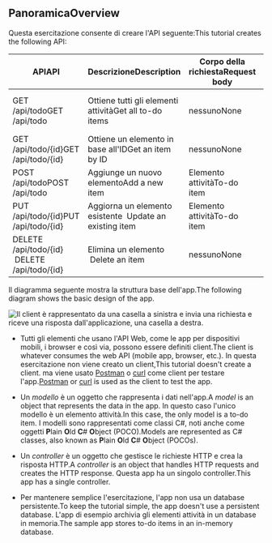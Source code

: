 ## <a name="overview"></a><span data-ttu-id="7aa93-101">Panoramica</span><span class="sxs-lookup"><span data-stu-id="7aa93-101">Overview</span></span>

<span data-ttu-id="7aa93-102">Questa esercitazione consente di creare l'API seguente:</span><span class="sxs-lookup"><span data-stu-id="7aa93-102">This tutorial creates the following API:</span></span>

|<span data-ttu-id="7aa93-103">API</span><span class="sxs-lookup"><span data-stu-id="7aa93-103">API</span></span> | <span data-ttu-id="7aa93-104">Descrizione</span><span class="sxs-lookup"><span data-stu-id="7aa93-104">Description</span></span> | <span data-ttu-id="7aa93-105">Corpo della richiesta</span><span class="sxs-lookup"><span data-stu-id="7aa93-105">Request body</span></span> | <span data-ttu-id="7aa93-106">Corpo della risposta</span><span class="sxs-lookup"><span data-stu-id="7aa93-106">Response body</span></span> |
|--- | ---- | ---- | ---- |
|<span data-ttu-id="7aa93-107">GET /api/todo</span><span class="sxs-lookup"><span data-stu-id="7aa93-107">GET /api/todo</span></span> | <span data-ttu-id="7aa93-108">Ottiene tutti gli elementi attività</span><span class="sxs-lookup"><span data-stu-id="7aa93-108">Get all to-do items</span></span> | <span data-ttu-id="7aa93-109">nessuno</span><span class="sxs-lookup"><span data-stu-id="7aa93-109">None</span></span> | <span data-ttu-id="7aa93-110">Matrice di elementi attività</span><span class="sxs-lookup"><span data-stu-id="7aa93-110">Array of to-do items</span></span>|
|<span data-ttu-id="7aa93-111">GET /api/todo/{id}</span><span class="sxs-lookup"><span data-stu-id="7aa93-111">GET /api/todo/{id}</span></span> | <span data-ttu-id="7aa93-112">Ottiene un elemento in base all'ID</span><span class="sxs-lookup"><span data-stu-id="7aa93-112">Get an item by ID</span></span> | <span data-ttu-id="7aa93-113">nessuno</span><span class="sxs-lookup"><span data-stu-id="7aa93-113">None</span></span> | <span data-ttu-id="7aa93-114">Elemento attività</span><span class="sxs-lookup"><span data-stu-id="7aa93-114">To-do item</span></span>|
|<span data-ttu-id="7aa93-115">POST /api/todo</span><span class="sxs-lookup"><span data-stu-id="7aa93-115">POST /api/todo</span></span> | <span data-ttu-id="7aa93-116">Aggiunge un nuovo elemento</span><span class="sxs-lookup"><span data-stu-id="7aa93-116">Add a new item</span></span> | <span data-ttu-id="7aa93-117">Elemento attività</span><span class="sxs-lookup"><span data-stu-id="7aa93-117">To-do item</span></span> | <span data-ttu-id="7aa93-118">Elemento attività</span><span class="sxs-lookup"><span data-stu-id="7aa93-118">To-do item</span></span> |
|<span data-ttu-id="7aa93-119">PUT /api/todo/{id}</span><span class="sxs-lookup"><span data-stu-id="7aa93-119">PUT /api/todo/{id}</span></span> | <span data-ttu-id="7aa93-120">Aggiorna un elemento esistente &nbsp;</span><span class="sxs-lookup"><span data-stu-id="7aa93-120">Update an existing item &nbsp;</span></span> | <span data-ttu-id="7aa93-121">Elemento attività</span><span class="sxs-lookup"><span data-stu-id="7aa93-121">To-do item</span></span> | <span data-ttu-id="7aa93-122">nessuno</span><span class="sxs-lookup"><span data-stu-id="7aa93-122">None</span></span> |
|<span data-ttu-id="7aa93-123">DELETE /api/todo/{id} &nbsp; &nbsp;</span><span class="sxs-lookup"><span data-stu-id="7aa93-123">DELETE /api/todo/{id} &nbsp; &nbsp;</span></span> | <span data-ttu-id="7aa93-124">Elimina un elemento &nbsp; &nbsp;</span><span class="sxs-lookup"><span data-stu-id="7aa93-124">Delete an item &nbsp; &nbsp;</span></span> | <span data-ttu-id="7aa93-125">nessuno</span><span class="sxs-lookup"><span data-stu-id="7aa93-125">None</span></span> | <span data-ttu-id="7aa93-126">nessuno</span><span class="sxs-lookup"><span data-stu-id="7aa93-126">None</span></span>|

<span data-ttu-id="7aa93-127">Il diagramma seguente mostra la struttura base dell'app.</span><span class="sxs-lookup"><span data-stu-id="7aa93-127">The following diagram shows the basic design of the app.</span></span>

![Il client è rappresentato da una casella a sinistra e invia una richiesta e riceve una risposta dall'applicazione, una casella a destra.](../../tutorials/first-web-api/_static/architecture.png)

* <span data-ttu-id="7aa93-132">Tutti gli elementi che usano l'API Web, come le app per dispositivi mobili, i browser e così via, possono essere definiti client.</span><span class="sxs-lookup"><span data-stu-id="7aa93-132">The client is whatever consumes the web API (mobile app, browser, etc.).</span></span> <span data-ttu-id="7aa93-133">In questa esercitazione non viene creato un client,</span><span class="sxs-lookup"><span data-stu-id="7aa93-133">This tutorial doesn't create a client.</span></span> <span data-ttu-id="7aa93-134">ma viene usato [Postman](https://www.getpostman.com/) o [curl](https://developer.apple.com/legacy/library/documentation/Darwin/Reference/ManPages/man1/curl.1.html) come client per testare l'app.</span><span class="sxs-lookup"><span data-stu-id="7aa93-134">[Postman](https://www.getpostman.com/) or [curl](https://developer.apple.com/legacy/library/documentation/Darwin/Reference/ManPages/man1/curl.1.html) is used as the client to test the app.</span></span>

* <span data-ttu-id="7aa93-135">Un *modello* è un oggetto che rappresenta i dati nell'app.</span><span class="sxs-lookup"><span data-stu-id="7aa93-135">A *model* is an object that represents the data in the app.</span></span> <span data-ttu-id="7aa93-136">In questo caso l'unico modello è un elemento attività.</span><span class="sxs-lookup"><span data-stu-id="7aa93-136">In this case, the only model is a to-do item.</span></span> <span data-ttu-id="7aa93-137">I modelli sono rappresentati come classi C#, noti anche come oggetti **P**lain **O**ld **C**# **O**bject (POCO).</span><span class="sxs-lookup"><span data-stu-id="7aa93-137">Models are represented as C# classes, also known as **P**lain **O**ld **C**# **O**bject (POCOs).</span></span>

* <span data-ttu-id="7aa93-138">Un *controller* è un oggetto che gestisce le richieste HTTP e crea la risposta HTTP.</span><span class="sxs-lookup"><span data-stu-id="7aa93-138">A *controller* is an object that handles HTTP requests and creates the HTTP response.</span></span> <span data-ttu-id="7aa93-139">Questa app ha un singolo controller.</span><span class="sxs-lookup"><span data-stu-id="7aa93-139">This app has a single controller.</span></span>

* <span data-ttu-id="7aa93-140">Per mantenere semplice l'esercitazione, l'app non usa un database persistente.</span><span class="sxs-lookup"><span data-stu-id="7aa93-140">To keep the tutorial simple, the app doesn't use a persistent database.</span></span> <span data-ttu-id="7aa93-141">L'app di esempio archivia gli elementi attività in un database in memoria.</span><span class="sxs-lookup"><span data-stu-id="7aa93-141">The sample app stores to-do items in an in-memory database.</span></span>
